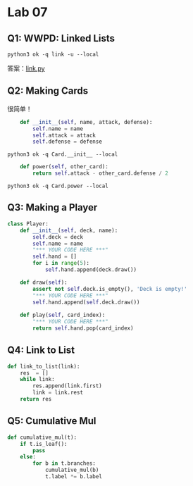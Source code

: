 # Lab 07

## Q1: WWPD: Linked Lists

`python3 ok -q link -u --local`

答案：[link.py](https://github.com/weijiew/cs61a/blob/master/lab/lab07/tests/link.py)


## Q2: Making Cards

很简单！

```python
    def __init__(self, name, attack, defense):
        self.name = name
        self.attack = attack
        self.defense = defense
```

`python3 ok -q Card.__init__ --local`

```python
    def power(self, other_card):
        return self.attack - other_card.defense / 2
```

`python3 ok -q Card.power --local`

## Q3: Making a Player


```python
class Player:
    def __init__(self, deck, name):
        self.deck = deck
        self.name = name
        "*** YOUR CODE HERE ***"
        self.hand = []
        for i in range(5):
            self.hand.append(deck.draw())

    def draw(self):
        assert not self.deck.is_empty(), 'Deck is empty!'
        "*** YOUR CODE HERE ***"
        self.hand.append(self.deck.draw())
    
    def play(self, card_index):
        "*** YOUR CODE HERE ***"
        return self.hand.pop(card_index)
```

## Q4: Link to List


```python
def link_to_list(link):
    res  = []
    while link:
        res.append(link.first)
        link = link.rest
    return res
```

## Q5: Cumulative Mul

```python
def cumulative_mul(t):
    if t.is_leaf():
        pass
    else:
        for b in t.branches:
            cumulative_mul(b)
            t.label *= b.label
```

